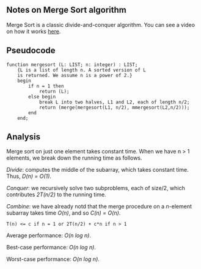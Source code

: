 ## Notes on Merge Sort algorithm

Merge Sort is a classic divide-and-conquer algorithm. You can see a video on how it works [here](https://www.youtube.com/watch?v=XaqR3G_NVoo).

## Pseudocode
```
function mergesort (L: LIST; n: integer) : LIST;
	{L is a list of length n. A sorted version of L
	is returned. We assume n is a power of 2.}
	begin
		if n = 1 then
			return (L);
		else begin
			break L into two halves, L1 and L2, each of length n/2;
			return (merge(mergesort(L1, n/2), mmergesort(L2,n/2)));
		end
	end;		
```

## Analysis
Merge sort on just one element takes constant time. When we have n > 1 elements, we break down
the running time as follows.

*Divide*: computes the middle of the subarray, which takes constant time. Thus, _D(n) = O(1)_.

*Conquer*: we recursively solve two subproblems, each of size/2, which contributes _2T(n/2)_ to
the running time.

*Combine*: we have already notd that the merge procedure on a _n_-element subarray takes time _O(n)_,
and so _C(n) = O(n)_.

```
T(n) <= c if n = 1 or 2T(n/2) + c*n if n > 1
```

Average performance: _O(n log n)_.

Best-case performance: _O(n log n)_.

Worst-case performance: _O(n log n)_.
